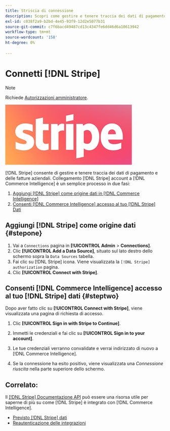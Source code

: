 ```yaml
---
title: Striscia di connessione
description: Scopri come gestire e tenere traccia dei dati di pagamento e delle fatture aziendali.
exl-id: c038f2a9-b2bd-4e45-93f9-12d2e5077b31
source-git-commit: c7f6bacd49487cd13c4347fe6dd46d6a10613942
workflow-type: tm+mt
source-wordcount: '158'
ht-degree: 0%

---
```


# Connetti [!DNL Stripe]

>[!NOTE]
>
>Richiede [Autorizzazioni amministratore](../../../administrator/user-management/user-management.md).

![](../../../assets/stripe-logo.png)

[!DNL Stripe] consente di gestire e tenere traccia dei dati di pagamento e delle fatture aziendali. Collegamento [!DNL Stripe] account a [!DNL Commerce Intelligence] è un semplice processo in due fasi:

1. [Aggiungi [!DNL Stripe] come origine dati in [!DNL Commerce Intelligence]](#stepone)
1. [Consenti [!DNL Commerce Intelligence] accesso al tuo [!DNL Stripe] Dati](#steptwo)

## Aggiungi [!DNL Stripe] come origine dati {#stepone}

1. Vai a `Connections` pagina in **[!UICONTROL Admin** > **Connections]**.
1. Clic **[!UICONTROL Add a Data Source]**, situato sul lato destro dello schermo sopra la `Data Sources` tabella.
1. Fai clic su [!DNL Stripe] icona. Viene visualizzata la `[!DNL Stripe] authorization` pagina.
1. Clic **[!UICONTROL Connect with Stripe]**.

## Consenti [!DNL Commerce Intelligence] accesso al tuo [!DNL Stripe] dati {#steptwo}

Dopo aver fatto clic su **[!UICONTROL Connect with Stripe]**, viene visualizzata una pagina di richiesta di accesso.

1. Clic **[!UICONTROL Sign in with Stripe to Continue]**.

1. Immetti le credenziali e fai clic su **[!UICONTROL Sign in to your account]**.

1. Le tue credenziali verranno convalidate e verrai indirizzato di nuovo a [!DNL Commerce Intelligence].

1. Se la connessione ha esito positivo, viene visualizzata una *Connessione riuscita* nella parte superiore dello schermo.

## Correlato:

Il [[!DNL Stripe] Documentazione API](https://stripe.com/docs/api) può essere una risorsa utile per saperne di più su come [!DNL Stripe] è integrato con [!DNL Commerce Intelligence].

* [Previsto [!DNL Stripe] dati](../integrations/stripe-data.md)
* [Reautenticazione delle integrazioni](https://experienceleague.adobe.com/docs/commerce-knowledge-base/kb/how-to/mbi-reauthenticating-integrations.html)
